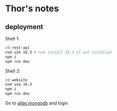 # Thor's notes
## deployment
Shell 1:
```sh
cd rest-api 
nvm use 16.3 # nvm install 16.3 if not installed
npm i 
npm run dev
```

Shell 2: 
```sh
cd website
nvm use 16.3
npm i 
npm run dev
```

Go to [atlas mongodb](https://www.mongodb.com/atlas/database) and login

